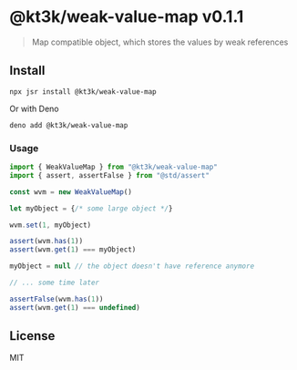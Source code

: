 # @kt3k/weak-value-map v0.1.1

> Map compatible object, which stores the values by weak references

## Install

```
npx jsr install @kt3k/weak-value-map
```

Or with Deno

```
deno add @kt3k/weak-value-map
```

### Usage

```ts
import { WeakValueMap } from "@kt3k/weak-value-map"
import { assert, assertFalse } from "@std/assert"

const wvm = new WeakValueMap()

let myObject = {/* some large object */}

wvm.set(1, myObject)

assert(wvm.has(1))
assert(wvm.get(1) === myObject)

myObject = null // the object doesn't have reference anymore

// ... some time later

assertFalse(wvm.has(1))
assert(wvm.get(1) === undefined)
```

## License

MIT
